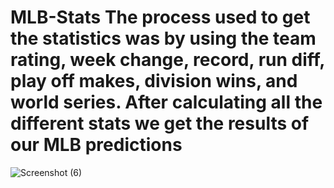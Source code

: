 # MLB-Stats The process used to get the statistics was by using the team rating, week change, record, run diff, play off makes, division wins, and world series. After calculating all the different stats we get the results of our MLB predictions 
![Screenshot (6)](https://user-images.githubusercontent.com/86686690/127078855-0a58da45-51aa-43c2-9436-929dfb277498.png)
